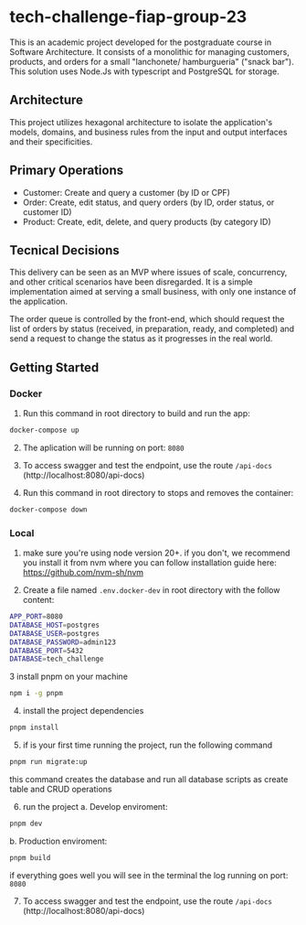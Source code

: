 # tech-challenge-fiap-group-23

This is an academic project developed for the postgraduate course in Software Architecture. It consists of a monolithic for managing customers, products, and orders for a small "lanchonete/ hamburgueria" ("snack bar").
This solution uses Node.Js with typescript and PostgreSQL for storage.

## Architecture
This project utilizes hexagonal architecture to isolate the application's models, domains, and business rules from the input and output interfaces and their specificities.


## Primary Operations
- Customer: Create and query a customer (by ID or CPF)
- Order: Create, edit status, and query orders (by ID, order status, or customer ID)
- Product: Create, edit, delete, and query products (by category ID)

## Tecnical Decisions
This delivery can be seen as an MVP where issues of scale, concurrency, and other critical scenarios have been disregarded. It is a simple implementation aimed at serving a small business, with only one instance of the application.

The order queue is controlled by the front-end, which should request the list of orders by status (received, in preparation, ready, and completed) and send a request to change the status as it progresses in the real world.

## Getting Started

### Docker
1. Run this command in root directory to build and run the app:
   
```bash
docker-compose up
```

2. The aplication will be running on port: `8080`

3. To access swagger and test the endpoint, use the route `/api-docs` (http://localhost:8080/api-docs) 

4. Run this command in root directory to stops and removes the container:
   
```bash
docker-compose down
```


### Local
1. make sure you're using node version 20+. if you don't, we recommend you install it from nvm where you can follow installation guide here: https://github.com/nvm-sh/nvm


2. Create a file named `.env.docker-dev` in root directory with the follow content:

```bash
APP_PORT=8080
DATABASE_HOST=postgres
DATABASE_USER=postgres
DATABASE_PASSWORD=admin123
DATABASE_PORT=5432
DATABASE=tech_challenge
```
  
3 install pnpm on your machine

```bash
npm i -g pnpm
```

4. install the project dependencies

```bash
pnpm install
```

5. if is your first time running the project, run the following command

```bash
pnpm run migrate:up
```

this command creates the database and run all database scripts as create table and CRUD operations

6. run the project
  a.  Develop enviroment:

```bash
pnpm dev
```

  b.  Production enviroment:

```bash
pnpm build
```

if everything goes well you will see in the terminal the log running on port: `8080`

7. To access swagger and test the endpoint, use the route `/api-docs` (http://localhost:8080/api-docs) 


